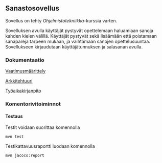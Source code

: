 ## Sanastosovellus

Sovellus on tehty *Ohjelmistotekniikka*-kurssia varten.


Sovelluksen avulla käyttäjät pystyvät opettelemaan haluamiaan sanoja kahden kielen välillä. Käyttäjät pystyvät sekä lisäämään että poistamaan sanapareja tarpeen mukaan, ja vaihtamaan sanojen opettelusuuntaa. Sovellukseen kirjaudutaan käyttäjätunnuksen ja salasanan avulla. 


### Dokumentaatio
[Vaatimusmäärittely](https://github.com/riinaalisah/ot-harjoitustyo/blob/master/dokumentaatio/vaatimusmaarittely.md)

[Arkkitehtuuri](https://github.com/riinaalisah/ot-harjoitustyo/blob/master/dokumentaatio/arkkitehtuuri.md)

[Työaikakirjanpito](https://github.com/riinaalisah/ot-harjoitustyo/blob/master/dokumentaatio/tyoaikakirjanpito.md)


### Komentorivitoiminnot

#### Testaus

Testit voidaan suorittaa komennolla 
```
mvn test
```

Testikattavuusraportti luodaan komennolla
```
mvn jacoco:report
```




